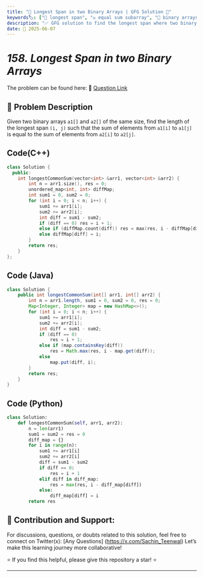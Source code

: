```yaml
---
title: "🔗 Longest Span in two Binary Arrays | GFG Solution 🧮"
keywords🏷️: ["🔢 longest span", "⚖️ equal sum subarray", "🧮 binary arrays", "📊 prefix sums", "📘 GFG", "🏁 competitive programming", "📚 DSA"]
description: "✅ GFG solution to find the longest span where two binary arrays have equal sum in the span. 🚀"
date: 📅 2025-06-07
---
```


# *158. Longest Span in two Binary Arrays*

The problem can be found here: 🔗 [Question Link](https://www.geeksforgeeks.org/problems/longest-span-with-same-sum-in-two-binary-arrays5142/1)

## **🧩 Problem Description**

Given two binary arrays `a1[]` and `a2[]` of the same size, find the length of the longest span `(i, j)` such that the sum of elements from `a1[i]` to `a1[j]` is equal to the sum of elements from `a2[i]` to `a2[j]`.


## Code(C++)
```cpp
class Solution {
  public:
    int longestCommonSum(vector<int> &arr1, vector<int> &arr2) {
        int n = arr1.size(), res = 0;
        unordered_map<int, int> diffMap;
        int sum1 = 0, sum2 = 0;
        for (int i = 0; i < n; i++) {
            sum1 += arr1[i];
            sum2 += arr2[i];
            int diff = sum1 - sum2;
            if (diff == 0) res = i + 1;
            else if (diffMap.count(diff)) res = max(res, i - diffMap[diff]);
            else diffMap[diff] = i;
        }
        return res;
    }
};
```

## Code (Java)

```java
class Solution {
    public int longestCommonSum(int[] arr1, int[] arr2) {
        int n = arr1.length, sum1 = 0, sum2 = 0, res = 0;
        Map<Integer, Integer> map = new HashMap<>();
        for (int i = 0; i < n; i++) {
            sum1 += arr1[i];
            sum2 += arr2[i];
            int diff = sum1 - sum2;
            if (diff == 0)
                res = i + 1;
            else if (map.containsKey(diff))
                res = Math.max(res, i - map.get(diff));
            else
                map.put(diff, i);
        }
        return res;
    }
}
```

## Code (Python)

```python
class Solution:
    def longestCommonSum(self, arr1, arr2):
        n = len(arr1)
        sum1 = sum2 = res = 0
        diff_map = {}
        for i in range(n):
            sum1 += arr1[i]
            sum2 += arr2[i]
            diff = sum1 - sum2
            if diff == 0:
                res = i + 1
            elif diff in diff_map:
                res = max(res, i - diff_map[diff])
            else:
                diff_map[diff] = i
        return res
```



## 🎯 **Contribution and Support:**

For discussions, questions, or doubts related to this solution, feel free to connect on Twitter(x): [Any Questions] (https://x.com/Sachin_Teenwal) Let’s make this learning journey more collaborative!

⭐ If you find this helpful, please give this repository a star! ⭐

---
